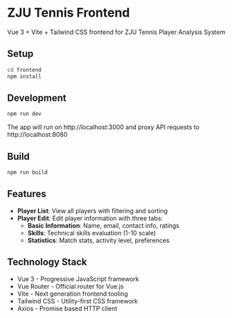 # ZJU Tennis Frontend

Vue 3 + Vite + Tailwind CSS frontend for ZJU Tennis Player Analysis System

## Setup

```bash
cd frontend
npm install
```

## Development

```bash
npm run dev
```

The app will run on http://localhost:3000 and proxy API requests to http://localhost:8080

## Build

```bash
npm run build
```

## Features

- **Player List**: View all players with filtering and sorting
- **Player Edit**: Edit player information with three tabs:
  - **Basic Information**: Name, email, contact info, ratings
  - **Skills**: Technical skills evaluation (1-10 scale)
  - **Statistics**: Match stats, activity level, preferences

## Technology Stack

- Vue 3 - Progressive JavaScript framework
- Vue Router - Official router for Vue.js
- Vite - Next generation frontend tooling
- Tailwind CSS - Utility-first CSS framework
- Axios - Promise based HTTP client
